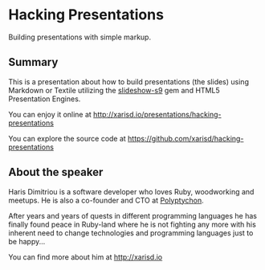 Hacking Presentations
=========================

Building presentations with simple markup.

## Summary

This is a presentation about how to build presentations (the slides) using Markdown or Textile utilizing the [slideshow-s9](https://github.com/slideshow-s9/slideshow) gem and HTML5 Presentation Engines.

You can enjoy it online at http://xarisd.io/presentations/hacking-presentations

You can explore the source code at https://github.com/xarisd/hacking-presentations

## About the speaker

Haris Dimitriou is a software developer who loves Ruby, woodworking and meetups. He is also a co-founder and CTO at [Polyptychon](http://polyptychon.gr). 

After years and years of quests in different programming languages he has finally found peace in Ruby-land where he is not fighting any more with his inherent need to change technologies and programming languages just to be happy...

You can find more about him at <http://xarisd.io>

